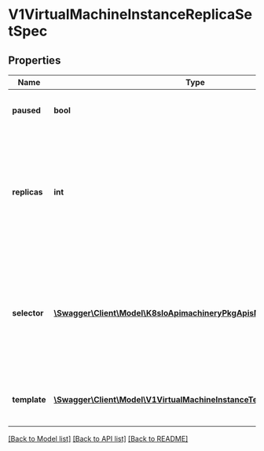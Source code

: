 # V1VirtualMachineInstanceReplicaSetSpec

## Properties
Name | Type | Description | Notes
------------ | ------------- | ------------- | -------------
**paused** | **bool** | Indicates that the replica set is paused. | [optional] 
**replicas** | **int** | Number of desired pods. This is a pointer to distinguish between explicit zero and not specified. Defaults to 1. | [optional] 
**selector** | [**\Swagger\Client\Model\K8sIoApimachineryPkgApisMetaV1LabelSelector**](K8sIoApimachineryPkgApisMetaV1LabelSelector.md) | Label selector for pods. Existing ReplicaSets whose pods are selected by this will be the ones affected by this deployment. | 
**template** | [**\Swagger\Client\Model\V1VirtualMachineInstanceTemplateSpec**](V1VirtualMachineInstanceTemplateSpec.md) | Template describes the pods that will be created. | 

[[Back to Model list]](../README.md#documentation-for-models) [[Back to API list]](../README.md#documentation-for-api-endpoints) [[Back to README]](../README.md)


